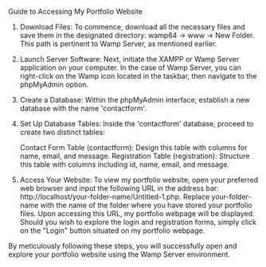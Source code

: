 Guide to Accessing My Portfolio Website

1. Download Files:
To commence, download all the necessary files and save them in the designated directory: wamp64 -> www -> New Folder. This path is pertinent to Wamp Server, as mentioned earlier.

2. Launch Server Software:
Next, initiate the XAMPP or Wamp Server application on your computer. In the case of Wamp Server, you can right-click on the Wamp icon located in the taskbar, then navigate to the phpMyAdmin option.

3. Create a Database:
Within the phpMyAdmin interface, establish a new database with the name 'contactform'.

4. Set Up Database Tables:
Inside the 'contactform' database, proceed to create two distinct tables:

    Contact Form Table (contactform): Design this table with columns for name, email, and message.
    Registration Table (registration): Structure this table with columns including id, name, email, and message.

5. Access Your Website:
To view my portfolio website, open your preferred web browser and input the following URL in the address bar: http://localhost/your-folder-name/Untitled-1.php. Replace your-folder-name with the name of the folder where you have stored your portfolio files. Upon accessing this URL, my portfolio webpage will be displayed. Should you wish to explore the login and registration forms, simply click on the "Login" button situated on my portfolio webpage.

By meticulously following these steps, you will successfully open and explore your portfolio website using the Wamp Server environment.
